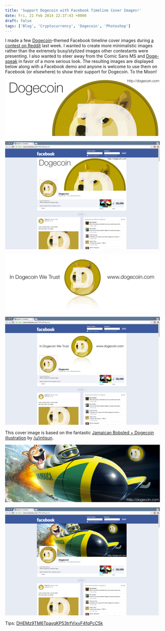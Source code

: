 ```yaml
---
title: 'Support Dogecoin with Facebook Timeline Cover Images!'
date: Fri, 21 Feb 2014 22:37:43 +0000
draft: false
tags: ['Blog', 'Cryptocurrency', 'Dogecoin', 'Photoshop']
---
```


I made a few [Dogecoin](http://dogecoin.com/)\-themed Facebook timeline cover images during [a contest on Reddit](http://www.reddit.com/r/dogecoin/comments/1y8bul/fb_cover_photo_all_shibes_should_update_30/) last week. I wanted to create more minimalistic images rather than the extremely busy/stylized images other contestants were presenting. I also wanted to steer away from the Comic Sans MS and [Doge-speak](http://knowyourmeme.com/memes/doge) in favor of a more serious look. The resulting images are displayed below along with a Facebook demo and anyone is welcome to use them on Facebook (or elsewhere) to show their support for Dogecoin. To the Moon!

![Basic Dogecoin Facebook Cover Image](Basic.jpg)

![Basic Dogecoin Facebook Cover Image Preview](Basic_Preview.jpg)

![In Dogecoin We Trust Facebook Cover Image](InDogecoinWeTrust.jpg)

![In Dogecoin We Trust Facebook Cover Image Preview](InDogecoinWeTrust_Preview.jpg)

This cover image is based on the fantastic [Jamaican Bobsled + Dogecoin illustration](http://www.reddit.com/r/dogecoin/comments/1w87wh/i_finished_too_late_for_the_photoshibe_contest_so/) by [/u/intisun](http://www.reddit.com/user/intisun).

![Dogecoin Bobsled Facebook Cover Image](DogecoinBobsled.jpg)

![Dogecoin Bobsled Facebook Cover Image Preview](DogecoinBobsled_Preview.jpg)

Tips: [DHEMz9TM6TpavqKP53trfVjxyF4fqPcC5k](dogecoin:DHEMz9TM6TpavqKP53trfVjxyF4fqPcC5k)
